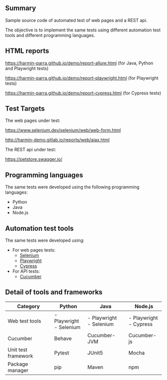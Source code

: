 ## Summary

Sample source code of automated test of web pages and a REST api.

The objective is to implement the same tests using different automation test tools and different programming languages.

## HTML reports

https://harmin-parra.github.io/demo/report-allure.html (for Java, Python and Playwright tests)

https://harmin-parra.github.io/demo/report-playwright.html (for Playwright tests)

https://harmin-parra.github.io/demo/report-cypress.html (for Cypress tests)

## Test Targets

The web pages under test:

https://www.selenium.dev/selenium/web/web-form.html

http://harmin-demo.gitlab.io/reports/web/ajax.html

The REST api under test:

https://petstore.swagger.io/

## Programming languages

The same tests were developed using the following programming languages:
- Python
- Java
- Node.js

## Automation test tools

The same tests were developed using:
- For web pages tests:
  - [Selenium](https://www.selenium.dev/)
  - [Playwright](https://playwright.dev/)
  - [Cypress](https://www.cypress.io/)
- For API tests:
  - [Cucumber](https://cucumber.io/)

## Detail of tools and frameworks

| Category            | Python                        | Java                          | Node.js                      |
|---------------------|-------------------------------|-------------------------------|------------------------------|
| Web test tools      | - Playwright <br/> - Selenium | - Playwright <br/> - Selenium | - Playwright <br/> - Cypress |
| Cucumber            | Behave                        | Cucumber-JVM                  | Cucumber-js                  |
| Unit test framework | Pytest                        | JUnit5                        | Mocha                        |
| Package manager     | pip                           | Maven                         | npm                          |
